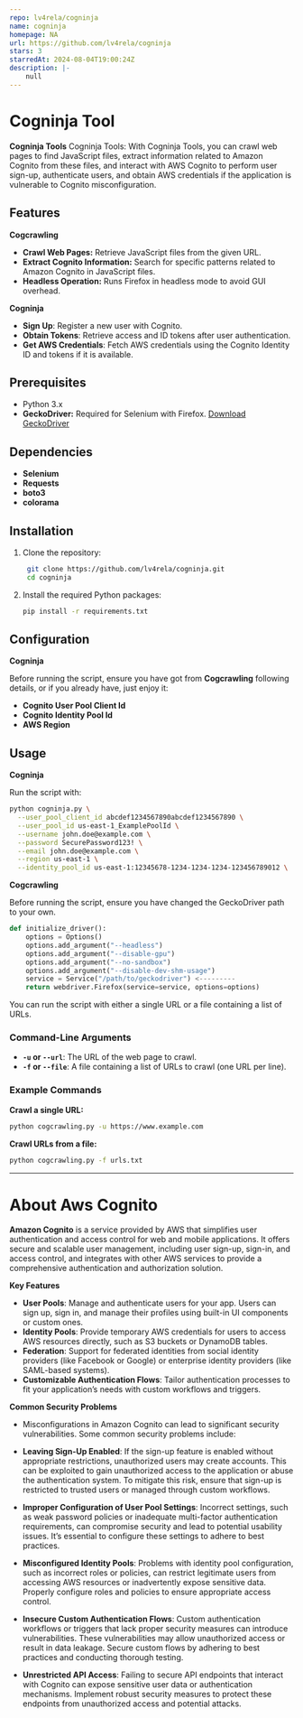 ```yaml
---
repo: lv4rela/cogninja
name: cogninja
homepage: NA
url: https://github.com/lv4rela/cogninja
stars: 3
starredAt: 2024-08-04T19:00:24Z
description: |-
    null
---
```


# Cogninja Tool

**Cogninja Tools**  Cogninja Tools: With Cogninja Tools, you can crawl web pages to find JavaScript files, extract information related to Amazon Cognito from these files, and interact with AWS Cognito to perform user sign-up, authenticate users, and obtain AWS credentials if the application is vulnerable to Cognito misconfiguration.

## Features

**Cogcrawling**
- **Crawl Web Pages:** Retrieve JavaScript files from the given URL.
- **Extract Cognito Information:** Search for specific patterns related to Amazon Cognito in JavaScript files.
- **Headless Operation:** Runs Firefox in headless mode to avoid GUI overhead.
  
**Cogninja**
  
- **Sign Up**: Register a new user with Cognito.
- **Obtain Tokens**: Retrieve access and ID tokens after user authentication.
- **Get AWS Credentials**: Fetch AWS credentials using the Cognito Identity ID and tokens if it is available.

## Prerequisites

- Python 3.x
- **GeckoDriver:** Required for Selenium with Firefox. [Download GeckoDriver](https://github.com/mozilla/geckodriver/releases)


## Dependencies

- **Selenium**
- **Requests**
- **boto3**
- **colorama**

## Installation

1. Clone the repository:

    ```bash
     git clone https://github.com/lv4rela/cogninja.git
     cd cogninja
    ```

2. Install the required Python packages:

    ```bash
    pip install -r requirements.txt
    ```

## Configuration

**Cogninja**

Before running the script, ensure you have got from **Cogcrawling** following details, or if you already have, just enjoy it:

- **Cognito User Pool Client Id**
- **Cognito Identity Pool Id**
- **AWS Region**

## Usage

**Cogninja**

Run the script with:

```bash
python cogninja.py \
  --user_pool_client_id abcdef1234567890abcdef1234567890 \
  --user_pool_id us-east-1_ExamplePoolId \
  --username john.doe@example.com \
  --password SecurePassword123! \
  --email john.doe@example.com \
  --region us-east-1 \
  --identity_pool_id us-east-1:12345678-1234-1234-1234-123456789012 \

```
**Cogcrawling**

Before running the script, ensure you have changed the GeckoDriver path to your own.

```python
def initialize_driver():
    options = Options()
    options.add_argument("--headless") 
    options.add_argument("--disable-gpu")
    options.add_argument("--no-sandbox")
    options.add_argument("--disable-dev-shm-usage")
    service = Service("/path/to/geckodriver") <---------
    return webdriver.Firefox(service=service, options=options)
```


You can run the script with either a single URL or a file containing a list of URLs.

### Command-Line Arguments

- **`-u` or `--url`**: The URL of the web page to crawl.
- **`-f` or `--file`**: A file containing a list of URLs to crawl (one URL per line).

### Example Commands

**Crawl a single URL:**

```bash
python cogcrawling.py -u https://www.example.com
```

**Crawl URLs from a file:**

```bash
python cogcrawling.py -f urls.txt
```
-------------------------------------------------------------------------------------------------------------------------------------

# About Aws Cognito

**Amazon Cognito** is a service provided by AWS that simplifies user authentication and access control for web and mobile applications. It offers secure and scalable user management, including user sign-up, sign-in, and access control, and integrates with other AWS services to provide a comprehensive authentication and authorization solution.

**Key Features**

- **User Pools**: Manage and authenticate users for your app. Users can sign up, sign in, and manage their profiles using built-in UI components or custom ones.
- **Identity Pools**: Provide temporary AWS credentials for users to access AWS resources directly, such as S3 buckets or DynamoDB tables.
- **Federation**: Support for federated identities from social identity providers (like Facebook or Google) or enterprise identity providers (like SAML-based systems).
- **Customizable Authentication Flows**: Tailor authentication processes to fit your application’s needs with custom workflows and triggers.

**Common Security Problems**

- Misconfigurations in Amazon Cognito can lead to significant security vulnerabilities. Some common security problems include:

- **Leaving Sign-Up Enabled**: If the sign-up feature is enabled without appropriate restrictions, unauthorized users may create accounts. This can be exploited to gain unauthorized access to the application or abuse the authentication system. To mitigate this risk, ensure that sign-up is restricted to trusted users or managed through custom workflows.

- **Improper Configuration of User Pool Settings**: Incorrect settings, such as weak password policies or inadequate multi-factor authentication requirements, can compromise security and lead to potential usability issues. It’s essential to configure these settings to adhere to best practices.

- **Misconfigured Identity Pools**: Problems with identity pool configuration, such as incorrect roles or policies, can restrict legitimate users from accessing AWS resources or inadvertently expose sensitive data. Properly configure roles and policies to ensure appropriate access control.

- **Insecure Custom Authentication Flows**: Custom authentication workflows or triggers that lack proper security measures can introduce vulnerabilities. These vulnerabilities may allow unauthorized access or result in data leakage. Secure custom flows by adhering to best practices and conducting thorough testing.

- **Unrestricted API Access**: Failing to secure API endpoints that interact with Cognito can expose sensitive user data or authentication mechanisms. Implement robust security measures to protect these endpoints from unauthorized access and potential attacks.

